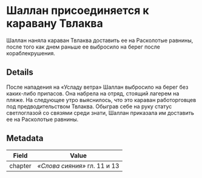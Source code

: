 # Шаллан присоединяется к каравану Твлаква
Шаллан наняла караван Твлаква доставить ее на Расколотые равнины, после того как днем раньше ее выбросило на берег после кораблекрушения.

## Details
После нападения на «Усладу ветра» Шаллан выбросило на берег без каких-либо припасов. Она набрела на отряд, стоящий лагерем на пляже. На следующее утро выяснилось, что это караван работорговцев под предводительством Твлаква. Обыграв себе на руку статус светлоглазой со связями среди знати, Шаллан приказала им доставить ее на Расколотые равнины.

## Metadata
| Field | Value |
| ----- | ----- |
| chapter | *«Слова сияния»* гл. 11 и 13 |
